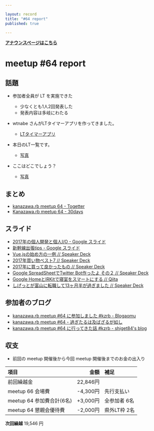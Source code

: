 ```yaml
---

layout: record
title: "#64 report"
published: true

---
```


<div style="text-align: left;"><a href="./"><strong>アナウンスページはこちら</strong></a></div>

# meetup #64 report

## 話題

* 参加者全員が LT を実施できた
  * 少なくとも1人2回発表した
  * 発表内容は多岐にわたる

* wtnabe さんがLTタイマーアプリを作ってきました。
  + [LTタイマーアプリ](https://lt-timer.herokuapp.com/)

* 本日のLT一覧です。
  + [写真](https://t.co/Wjed0uTObx)

* ここはどこでしょう？
  + [写真](https://t.co/RL12YjqjHa)

## まとめ

* [kanazawa.rb meetup 64 - Togetter](https://togetter.com/li/1182433)
* [Kanazawa.rb meetup 64 - 30days](http://30d.jp/kzrb/54)

## スライド

* [2017年の個人開発と個人I/O \- Google スライド](https://docs.google.com/presentation/d/1DyPRPI21urcVdOcW7PE2jz0Mp-N9TuF7K9GG4u7i0PA/edit#slide=id.p)
* [新幹線出張tips \- Google スライド](https://docs.google.com/presentation/d/1s3w8Do2wkxGmfghdGFlWFWcp5a0nzHxQIzf4bn3MZpc/edit#slide=id.p)
* [Vue.jsの始め方の一例  // Speaker Deck](https://speakerdeck.com/wtnabe/one-case-of-how-to-begin-vuejs)
* [2017年買い物ベスト7  // Speaker Deck](https://speakerdeck.com/izawa/2017nian-mai-iwu-besuto7)
* [2017年に買って良かったもの  // Speaker Deck](https://speakerdeck.com/shiget84/kzrb-meetup-number-64-lt2)
* [Google SpreadSheetでTwitter Bot作ったよ その２  // Speaker Deck](https://speakerdeck.com/cottondesu/google-spreadsheetdetwitter-botzuo-tutayo-sofalse2)
* [Google HomeとIRKitで寝室をスマートにする  // Qiita](https://qiita.com/noboru_i/private/c35576b422a3b9b89572)
* [しげっとが富山に転職して13ヶ月半が過ぎました  // Speaker Deck](https://speakerdeck.com/shiget84/kzrb-meetup-number-64-lt1)

## 参加者のブログ

* [kanazawa\.rb meetup \#64 に参加しました \#kzrb \- Blogaomu](http://www.blogaomu.com/entry/kzrb64)
* [kanazawa\.rb meetup \#64 \- 過ぎたるは及ばざるが如し](http://cotton-desu.hatenablog.com/entry/2017/12/18/193936)
* [kanazawa\.rb meetup \#64 に行ってきた話 \#kzrb \- shiget84's blog](http://shiget84.hateblo.jp/entry/2017/12/17/000000)

## 収支

* 前回の meetup 開催後から今回 meetup 開催後までのお金の出入り

|項目                           |金額         |補足                                               |
|:------------------------------|------------:|:--------------------------------------------------|
| 前回繰越金                    |    22,846円 |                                                   |
| meetup 66 会場費              |    -4,300円 | 先行支払い                                        |
| meetup 64 参加費合計(6名)    |   +3,000円 | 全参加者 6名                                          |
| meetup 64 懇親会優待費        |    -2,000円 | 県外LT枠 2名                                      |

**次回繰越**  19,546 円
